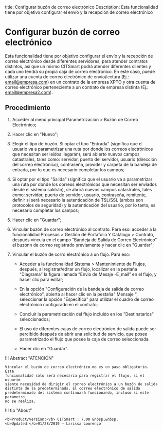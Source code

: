 title:  Configurar buzón de correo electrónico 
Description: Esta funcionalidad tiene por objetivo configurar el envío y la recepción de correo electrónico
# Configurar buzón de correo electrónico

Esta funcionalidad tiene por objetivo configurar el envío y la recepción de correo electrónico desde diferentes servidores, para atender contratos distintos, así que un mismo CITSmart podrá atender diferentes clientes y cada uno tendrá su propia caja de correo electrónico. En este caso, puede utilizar una cuenta de correo electrónico de envío/lectura (Ej.: email@empresa.com) en un contrato de la empresa XPTO y otra cuenta de correo electrónico perteneciente a un contrato de empresa distinta (Ej.: email@empresa2.com).

Procedimiento
-------------

1.  Acceder al menú principal Parametrización \> Buzón de Correo Electrónico;

2.  Hacer clic en "Nuevo";

3.  Elegir el tipo de buzón. Si optar el tipo "Entrada" (significa que el
    usuario va a parametrizar una ruta por donde los correos electrónicos que
    necesitan ser leídos llegarán), será abierto nuevos campos catastrales,
    tales como: servidor, puerto del servidor, usuario (dirección del correo
    electrónico), contraseña, provider y carpeta de la bandeja de entrada, por
    lo que es necesario completar los campos;

4.  Si optar por el tipo "Salida" (significa que el usuario va a parametrizar
    una ruta por donde los correos electrónicos que necesitan ser enviados desde
    el sistema saldrán), se abrirá nuevos campos catastrales, tales como:
    servidor, puerto de servidor, usuario, contraseña, remitente, definir si
    será necesario la autenticación de TSL/SSL (ambos son protocolos de
    seguridad) y la autenticación del usuario, por lo tanto, es necesario
    completar los campos;

5.  Hacer clic en "Guardar";

6.  Vincular buzón de correo electrónico al contrato. Para eso: acceder a la
    funcionalidad Procesos \> Gestión de Portafolio Y Catálogo \> Contrato,
    después vincula en el campo "Bandeja de Salida de Correo Electrónico" el
    buzónn de correo registrado previamente y hacer clic en "Guardar";

7.  Vincular el buzón de corro electrónico a un flujo. Para eso:

    -   Acceder a la funcionalidad Sistema \> Mantenimiento de Flujos, después,
        al registrar/editar un flujo, localizar en la pestaña "Diagrama"
        la figura llamada “Envio de Mesaje -E_mail” en el flujo, y hacer clic
        para editar;

    -   En la opción "Configuración de la bandeja de salida de correo
        electrónico", abierta al hacer clic en la pestaña" Mensaje ",
        seleccionar la opción "Específica" para utilizar el cuadro de correo
        electrónico configurado en el contrato;

    -   Concluir la parametrización del flujo incluido en los "Destinatarios"
        seleccionados;

    -   El uso de diferentes cajas de correo electrónico de salida puede ser
        percibido después de abrir una solicitud de servicio, que posee
        parametrizado el flujo que posee la caja de correo seleccionada.

    -   Hacer clic en "Guardar".

!!! Abstract "ATENCIÓN"

    Vincular el buzón de correo electrónico no es un paso obligatorio. Esta
    funcionalidad sólo será necesaria para registrar el flujo, si el usuario
    siente necesidad de dirigir el correo electrónico a un buzón de salida
    distinta de la predeterminada. El correo electrónico de salida
    predeterminado del sistema continuará funcionando, incluso si este parámetro
    no se realiza.
    
!!! tip "About"

    <b>Product/Version:</b> CITSmart | 7.00 &nbsp;&nbsp;
    <b>Updated:</b>01/28/2019 – Larissa Lourenço



